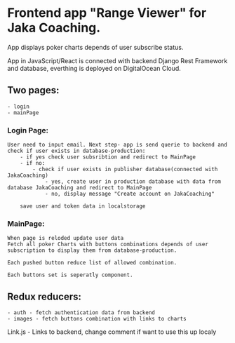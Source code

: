 # Frontend app "Range Viewer" for Jaka Coaching.
App displays poker charts depends of user subscribe status.


App in JavaScript/React is connected with backend Django Rest Framework and database,  everthing is deployed on DigitalOcean Cloud. 


## Two pages:
    - login
    - mainPage

### Login Page:
    User need to input email. Next step- app is send querie to backend and check if user exists in database-production:
        - if yes check user subsribtion and redirect to MainPage
        - if no:
            - check if user exists in publisher database(connected with JakaCoaching)
                - yes, create user in production database with data from database JakaCoaching and redirect to MainPage
                - no, display message "Create account on JakaCoaching"

        save user and token data in localstorage

### MainPage:

    When page is reloded update user data
    Fetch all poker Charts with buttons combinations depends of user subscription to display them from database-production.

    Each pushed button reduce list of allowed combination. 

    Each buttons set is seperatly component. 


## Redux reducers:

    - auth - fetch authentication data from backend
    - images - fetch buttons combination with links to charts

 
Link.js 
    - Links to backend, change comment if want to use this up localy




